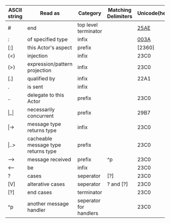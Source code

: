 
|ASCII string      |Read as                             |Category              |Matching Delimiters|Unicode(hex)|
|------------------|------------------------------------|----------------------|-------------------|------------|
|#                 |end                                 |top level terminator  |                   |[25AE]      |
|:                 |of specified type                   |infix                 |                   |[003A]      |
|[:]               |this Actor's aspect                 |prefix                |                   |[2360]      |
|(<)               |injection                           |infix                 |                   |23C0        |
|(>)               |expression/pattern projection       |infix                 |                   |23C0        |
|[.]               |qualified by                        |infix                 |                   |22A1        |
|.                 |is sent                             |infix                 |                   |            |
|..                |delegate to this Actor              |prefix                |                   |23C0        |
|\|_\|             |necessarily concurrent              |prefix                |                   |29B7        |
|\|->              |message type returns type           |infix                 |                   |23C0        |
|\|..>             |cacheable message type returns type |prefix                |                   |23C0        |
|-->               |message received                    |prefix                |^p                 |23C0        |
|<--               |be                                  |infix                 |                   |23C0        |
|?                 |cases                               |seperator             |[?]                |23C0        |
|[V]               |alterative cases                    |seperator             |? and [?]          |23C0        |
|[?]               |end cases                           |terminator            |                   |23C0        |
|^p                |another message handler             |seperator for handlers|                   |23C0        |


[25AE]:http://www.fileformat.info/info/unicode/char/25ae/index.htm
[003A]:http://www.fileformat.info/info/unicode/char/003a/index.htm
[32DA]:http://www.fileformat.info/info/unicode/char/32da/index.htm
